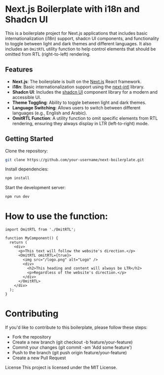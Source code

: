 # Next.js Boilerplate with i18n and Shadcn UI

This is a boilerplate project for Next.js applications that includes basic internationalization (i18n) support, shadcn UI components, and functionality to toggle between light and dark themes and different languages. It also includes an `OmitRTL` utility function to help control elements that should be omitted from RTL (right-to-left) rendering.

## Features

- **Next.js**: The boilerplate is built on the [Next.js](https://nextjs.org/) React framework.
- **i18n**: Basic internationalization support using the [next-intl](https://github.com/vinissimus/next-intl) library.
- **Shadcn UI**: Includes the [shadcn UI](https://shadcn.com/) component library for a modern and accessible UI.
- **Theme Toggling**: Ability to toggle between light and dark themes.
- **Language Switching**: Allows users to switch between different languages (e.g., English and Arabic).
- **OmitRTL Function**: A utility function to omit specific elements from RTL rendering, ensuring they always display in LTR (left-to-right) mode.

## Getting Started

Clone the repository:

```bash
git clone https://github.com/your-username/next-boilerplate.git
```

Install dependencies:

```bash
npm install
```

Start the development server:

```bash
npm run dev
```

<!-- How to use the OmitRtl function tutorial -->

# How to use the function:

```
import OmitRTL from './OmitRTL';

function MyComponent() {
  return (
    <div>
      <p>This text will follow the website's direction.</p>
      <OmitRTL omitRTL={true}>
        <img src="/logo.png" alt="Logo" />
        <div>
          <h2>This heading and content will always be LTR</h2>
          <p>Regardless of the website's direction.</p>
        </div>
      </OmitRTL>
    </div>
  );
}
```

# Contributing

If you'd like to contribute to this boilerplate, please follow these steps:

- Fork the repository
- Create a new branch (git checkout -b feature/your-feature)
- Commit your changes (git commit -am 'Add some feature')
- Push to the branch (git push origin feature/your-feature)
- Create a new Pull Request

License
This project is licensed under the MIT License.
